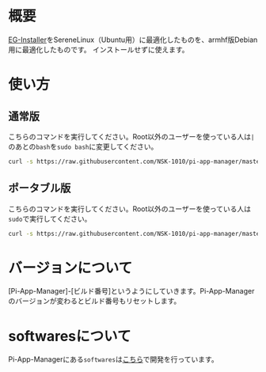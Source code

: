 # 概要
[EG-Installer](https://github.com/Hayao0819/EG-Installer)をSereneLinux（Ubuntu用）に最適化したものを、armhf版Debian用に最適化したものです。
インストールせずに使えます。

# 使い方
## 通常版
こちらのコマンドを実行してください。Root以外のユーザーを使っている人は`|`のあとの`bash`を`sudo bash`に変更してください。
```sh
curl -s https://raw.githubusercontent.com/NSK-1010/pi-app-manager/master/run/pi-app-manager.bash | bash
```
## ポータブル版
こちらのコマンドを実行してください。Root以外のユーザーを使っている人は`sudo`で実行してください。
```sh
curl -s https://raw.githubusercontent.com/NSK-1010/pi-app-manager/master/run/pi-app-manager-portable.bash | bash
```

# バージョンについて
[Pi-App-Manager]-[ビルド番号]というようにしていきます。Pi-App-Managerのバージョンが変わるとビルド番号もリセットします。

# softwaresについて
Pi-App-Managerにある`softwares`は[こちら](https://github.com/NSK-1010/pi-app-manager-scripts-buster)で開発を行っています。
